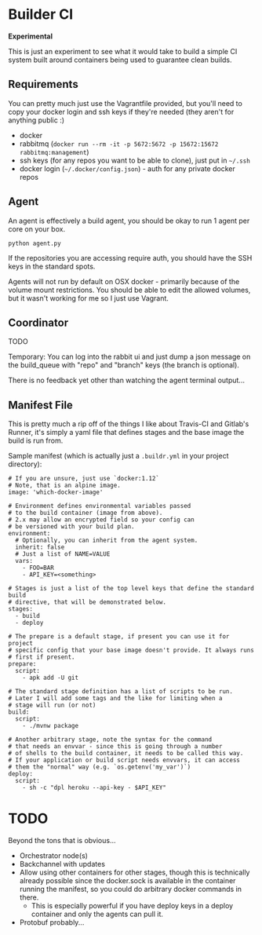 # Builder CI

**Experimental**

This is just an experiment to see what it would take to build a simple CI system built around containers being used to guarantee clean builds.

## Requirements

You can pretty much just use the Vagrantfile provided, but you'll need to copy your docker login and ssh keys if they're needed (they aren't for anything public :)

* docker
* rabbitmq (`docker run --rm -it -p 5672:5672 -p 15672:15672 rabbitmq:management`)
* ssh keys (for any repos you want to be able to clone), just put in `~/.ssh`
* docker login (`~/.docker/config.json`) - auth for any private docker repos

## Agent

An agent is effectively a build agent, you should be okay to run 1 agent per core on your box.

    python agent.py

If the repositories you are accessing require auth, you should have the SSH keys in the standard spots.

Agents will not run by default on OSX docker - primarily because of the volume mount restrictions. You should be able to edit the allowed volumes, but it wasn't working for me so I just use Vagrant.

## Coordinator

TODO

Temporary: You can log into the rabbit ui and just dump a json message on the build_queue with "repo" and "branch" keys (the branch is optional).

There is no feedback yet other than watching the agent terminal output...

## Manifest File

This is pretty much a rip off of the things I like about Travis-CI and Gitlab's Runner, it's simply a yaml file that defines stages and the base image the build is run from.

Sample manifest (which is actually just a `.buildr.yml` in your project directory):

    # If you are unsure, just use `docker:1.12`
    # Note, that is an alpine image.
    image: 'which-docker-image'
    
    # Environment defines environmental variables passed
    # to the build container (image from above).
    # 2.x may allow an encrypted field so your config can
    # be versioned with your build plan.
    environment:
      # Optionally, you can inherit from the agent system.
      inherit: false
      # Just a list of NAME=VALUE
      vars:
        - FOO=BAR
        - API_KEY=<something>
    
    # Stages is just a list of the top level keys that define the standard build
    # directive, that will be demonstrated below.
    stages:
      - build
      - deploy

    # The prepare is a default stage, if present you can use it for project
    # specific config that your base image doesn't provide. It always runs
    # first if present.
    prepare:
      script:
        - apk add -U git
        
    # The standard stage definition has a list of scripts to be run.
    # Later I will add some tags and the like for limiting when a 
    # stage will run (or not)
    build:
      script:
        - ./mvnw package
    
    # Another arbitrary stage, note the syntax for the command
    # that needs an envvar - since this is going through a number
    # of shells to the build container, it needs to be called this way.
    # If your application or build script needs envvars, it can access
    # them the "normal" way (e.g. `os.getenv('my_var')`)
    deploy:
      script:
        - sh -c "dpl heroku --api-key - $API_KEY"


# TODO

Beyond the tons that is obvious...

* Orchestrator node(s)
* Backchannel with updates
* Allow using other containers for other stages, though this is technically already possible since the docker.sock is available in the container running the manifest, so you could do arbitrary docker commands in there. 
  * This is especially powerful if you have deploy keys in a deploy container and only the agents can pull it.
* Protobuf probably...
